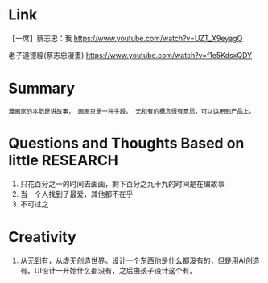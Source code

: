 Link
===============
<p>

【一席】蔡志忠：我
https://www.youtube.com/watch?v=UZT_X9eyagQ

老子道德經(蔡志忠漫畫)
https://www.youtube.com/watch?v=f1e5KdsxQDY

</p>

Summary
===============
    漫画家的本职是讲故事， 画画只是一种手段。 无和有的概念很有意思，可以运用到产品上。
    


Questions and Thoughts Based on little RESEARCH
===============

1. 只花百分之一的时间去画画，剩下百分之九十九的时间是在编故事
2. 当一个人找到了最爱，其他都不在乎
3. 不可过之

Creativity
==============

1. 从无到有，从虚无创造世界。设计一个东西他是什么都没有的，但是用AI创造有。UI设计一开始什么都没有，之后由孩子设计这个有。
